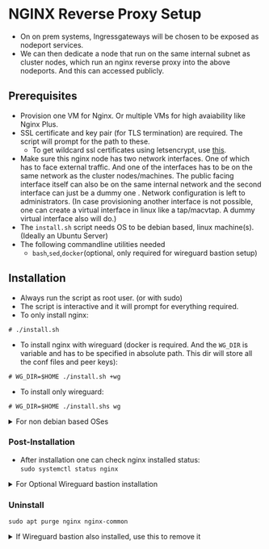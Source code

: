 # NGINX Reverse Proxy Setup

* On on prem systems, Ingressgateways will be chosen to be exposed as nodeport services.
* We can then dedicate a node that run on the same internal subnet as cluster nodes, which run an nginx reverse proxy into the above nodeports. And this can accessed publicly.

## Prerequisites

* Provision one VM for Nginx. Or multiple VMs for high avaiability like Nginx Plus.
* SSL certificate and key pair (for TLS termination) are required. The script will prompt for the path to these.
  * To get wildcard ssl certificates using letsencrypt, use [this](../../../docs/wildcard-ssl-certs-letsencrypt.md).
* Make sure this nginx node has two network interfaces. One of which has to face external traffic. And one of the interfaces has to be on the same network as the cluster nodes/machines. The public facing interface itself can also be on the same internal network and the second interface can just be a dummy one . Network configuration is left to administrators. (In case provisioning another interface is not possible, one can create a virtual interface in linux like a tap/macvtap. A dummy virtual interface also will do.)
* The `install.sh` script needs OS to be debian based, linux machine(s). (Ideally an Ubuntu Server)
* The following commandline utilities needed
  * `bash`,`sed`,`docker`(optional, only required for wireguard bastion setup) 

## Installation
* Always run the script as root user. (or with sudo)
* The script is interactive and it will prompt for everything required.
* To only install nginx:
```
# ./install.sh
```
* To install nginx with wireguard (docker is required. And the `WG_DIR` is variable and has to be specified in absolute path. This dir will store all the conf files and peer keys):
```
# WG_DIR=$HOME ./install.sh +wg
```
* To install only wireguard:
```
# WG_DIR=$HOME ./install.shs wg
```
<details>
  <summary>For non debian based OSes</summary>

  Replace `apt install` with your respective package manager, like `yum`, `apk`, `pkg`,`brew`, etc.
</details>

### Post-Installation

* After installation one can check nginx installed status:<br/>
`sudo systemctl status nginx`
<details>
  <summary>For Optional Wireguard bastion installation</summary>

  * After initial wg installation, one can check in the given `WG_DIR` there should be two folder `wgbaseconf` & `wgconf`:
  * `wgbaseconf` contains pubkey privkey pairs for all the peers. `wgconf` contains the actual peer conf files.
  * If one wants to run multiple replicas of this `nginx+wireguard` node, one can choose to copy this `wgbaseconf` folder off to the new replicas' `WG_DIR`, and then rerun the script on the new node. This time the pub-priv keypair will be preserved across all the replica nodes.
  * Before sharing the wireguard peer conf file, create a file `assigned.txt` and take a list of all peers
  * Incase of multiple replicas of `nginx+wireguard` node, combine the wg conf files of all the replicas into one conf file as multiple peers.
</details>

### Uninstall
```
sudo apt purge nginx nginx-common
```
<details>
  <summary>If Wireguard bastion also installed, use this to remove it</summary>

```
docker rm -f wireguard
sudo rm -rf $WG_DIR/wgbaseconf $WG_DIR/wgconf
```
</details>
